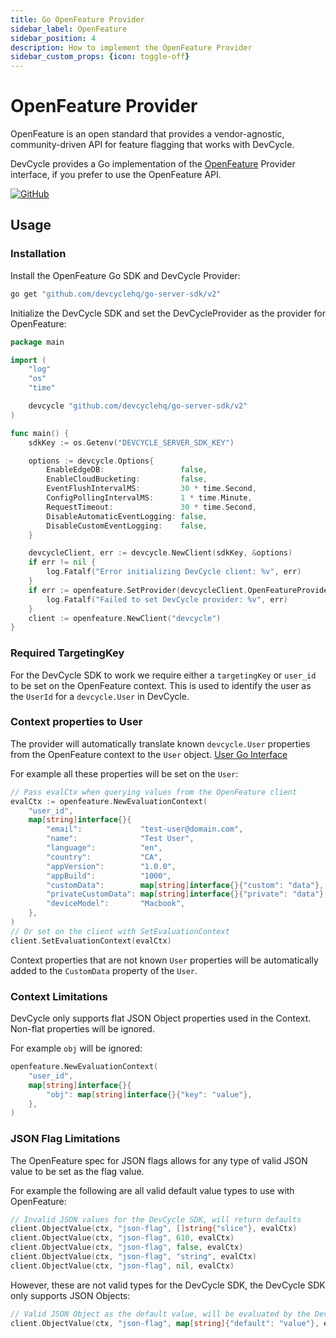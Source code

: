 ```yaml
---
title: Go OpenFeature Provider
sidebar_label: OpenFeature
sidebar_position: 4
description: How to implement the OpenFeature Provider
sidebar_custom_props: {icon: toggle-off}
---
```


# OpenFeature Provider

OpenFeature is an open standard that provides a vendor-agnostic, community-driven API for feature flagging that works with DevCycle.

DevCycle provides a Go implementation of the [OpenFeature](https://openfeature.dev/) Provider interface, if you prefer to use the OpenFeature API.

[![GitHub](https://img.shields.io/github/stars/devcyclehq/go-server-sdk.svg?style=social&label=Star&maxAge=2592000)](https://github.com/DevCycleHQ/go-server-sdk)

## Usage

### Installation

Install the OpenFeature Go SDK and DevCycle Provider:

```bash
go get "github.com/devcyclehq/go-server-sdk/v2"
```

Initialize the DevCycle SDK and set the DevCycleProvider as the provider for OpenFeature:

```go
package main

import (
	"log"
	"os"
	"time"

	devcycle "github.com/devcyclehq/go-server-sdk/v2"
)

func main() {
	sdkKey := os.Getenv("DEVCYCLE_SERVER_SDK_KEY")

	options := devcycle.Options{
		EnableEdgeDB:                 false,
		EnableCloudBucketing:         false,
		EventFlushIntervalMS:         30 * time.Second,
		ConfigPollingIntervalMS:      1 * time.Minute,
		RequestTimeout:               30 * time.Second,
		DisableAutomaticEventLogging: false,
		DisableCustomEventLogging:    false,
	}

	devcycleClient, err := devcycle.NewClient(sdkKey, &options)
	if err != nil {
		log.Fatalf("Error initializing DevCycle client: %v", err)
	}
	if err := openfeature.SetProvider(devcycleClient.OpenFeatureProvider()); err != nil {
		log.Fatalf("Failed to set DevCycle provider: %v", err)
	}
	client := openfeature.NewClient("devcycle")
}
```

### Required TargetingKey

For the DevCycle SDK to work we require either a `targetingKey` or `user_id` to be set on the OpenFeature context.
This is used to identify the user as the `UserId` for a `devcycle.User` in DevCycle.

### Context properties to User

The provider will automatically translate known `devcycle.User` properties from the OpenFeature context to the `User` object.
[User Go Interface](https://github.com/DevCycleHQ/go-server-sdk/blob/main/api/model_user_data.go)

For example all these properties will be set on the `User`:
```go
// Pass evalCtx when querying values from the OpenFeature client
evalCtx := openfeature.NewEvaluationContext(
    "user_id",
    map[string]interface{}{
        "email":             "test-user@domain.com",
        "name":              "Test User",
        "language":          "en",
        "country":           "CA",
        "appVersion":        "1.0.0",
        "appBuild":          "1000",
        "customData":        map[string]interface{}{"custom": "data"},
        "privateCustomData": map[string]interface{}{"private": "data"},
        "deviceModel":       "Macbook",
    },
)
// Or set on the client with SetEvaluationContext
client.SetEvaluationContext(evalCtx)
```

Context properties that are not known `User` properties will be automatically
added to the `CustomData` property of the `User`.

### Context Limitations

DevCycle only supports flat JSON Object properties used in the Context. Non-flat properties will be ignored.

For example `obj` will be ignored:
```go
openfeature.NewEvaluationContext(
    "user_id",
    map[string]interface{}{
        "obj": map[string]interface{}{"key": "value"},
    },
)
```

### JSON Flag Limitations

The OpenFeature spec for JSON flags allows for any type of valid JSON value to be set as the flag value.

For example the following are all valid default value types to use with OpenFeature:
```go
// Invalid JSON values for the DevCycle SDK, will return defaults
client.ObjectValue(ctx, "json-flag", []string{"slice"}, evalCtx)
client.ObjectValue(ctx, "json-flag", 610, evalCtx)
client.ObjectValue(ctx, "json-flag", false, evalCtx)
client.ObjectValue(ctx, "json-flag", "string", evalCtx)
client.ObjectValue(ctx, "json-flag", nil, evalCtx)
```

However, these are not valid types for the DevCycle SDK, the DevCycle SDK only supports JSON Objects:
```go
// Valid JSON Object as the default value, will be evaluated by the DevCycle SDK
client.ObjectValue(ctx, "json-flag", map[string]{"default": "value"}, evalCtx)
```
